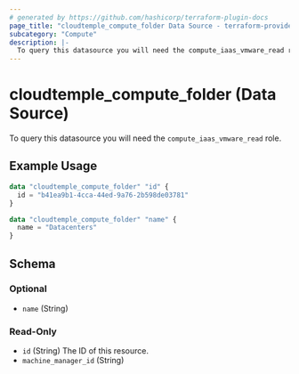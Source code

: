 ```yaml
---
# generated by https://github.com/hashicorp/terraform-plugin-docs
page_title: "cloudtemple_compute_folder Data Source - terraform-provider-cloudtemple"
subcategory: "Compute"
description: |-
  To query this datasource you will need the compute_iaas_vmware_read role.
---
```


# cloudtemple_compute_folder (Data Source)

To query this datasource you will need the `compute_iaas_vmware_read` role.

## Example Usage

```terraform
data "cloudtemple_compute_folder" "id" {
  id = "b41ea9b1-4cca-44ed-9a76-2b598de03781"
}

data "cloudtemple_compute_folder" "name" {
  name = "Datacenters"
}
```

<!-- schema generated by tfplugindocs -->
## Schema

### Optional

- `name` (String)

### Read-Only

- `id` (String) The ID of this resource.
- `machine_manager_id` (String)


